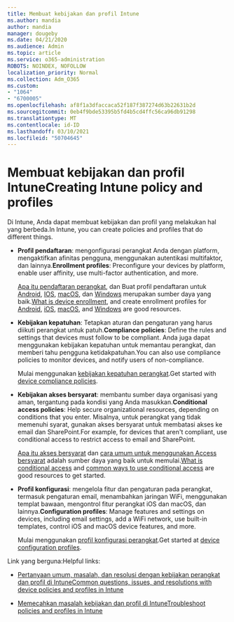 ```yaml
---
title: Membuat kebijakan dan profil Intune
ms.author: mandia
author: mandia
manager: dougeby
ms.date: 04/21/2020
ms.audience: Admin
ms.topic: article
ms.service: o365-administration
ROBOTS: NOINDEX, NOFOLLOW
localization_priority: Normal
ms.collection: Adm_O365
ms.custom:
- "1064"
- "6700005"
ms.openlocfilehash: af8f1a3dfaccaca52f187f387274d63b22631b2d
ms.sourcegitcommit: 0eb4f9bde53395b5fd4b5cd4ffc56ca96db91298
ms.translationtype: MT
ms.contentlocale: id-ID
ms.lasthandoff: 03/10/2021
ms.locfileid: "50704645"
---
```

# <a name="creating-intune-policy-and-profiles"></a><span data-ttu-id="c395e-102">Membuat kebijakan dan profil Intune</span><span class="sxs-lookup"><span data-stu-id="c395e-102">Creating Intune policy and profiles</span></span>

<span data-ttu-id="c395e-103">Di Intune, Anda dapat membuat kebijakan dan profil yang melakukan hal yang berbeda.</span><span class="sxs-lookup"><span data-stu-id="c395e-103">In Intune, you can create policies and profiles that do different things.</span></span>

- <span data-ttu-id="c395e-104">**Profil pendaftaran**: mengonfigurasi perangkat Anda dengan platform, mengaktifkan afinitas pengguna, menggunakan autentikasi multifaktor, dan lainnya.</span><span class="sxs-lookup"><span data-stu-id="c395e-104">**Enrollment profiles**: Preconfigure your devices by platform, enable user affinity, use multi-factor authentication, and more.</span></span>

  <span data-ttu-id="c395e-105">[Apa itu pendaftaran perangkat](https://docs.microsoft.com/intune/device-enrollment), dan Buat profil pendaftaran untuk [Android](https://docs.microsoft.com/intune/android-enroll), [IOS](https://docs.microsoft.com/intune/ios-enroll), [macOS](https://docs.microsoft.com/intune/macos-enroll), dan [Windows](https://docs.microsoft.com/intune/windows-enrollment-methods) merupakan sumber daya yang baik.</span><span class="sxs-lookup"><span data-stu-id="c395e-105">[What is device enrollment](https://docs.microsoft.com/intune/device-enrollment), and create enrollment profiles for [Android](https://docs.microsoft.com/intune/android-enroll), [iOS](https://docs.microsoft.com/intune/ios-enroll), [macOS](https://docs.microsoft.com/intune/macos-enroll), and [Windows](https://docs.microsoft.com/intune/windows-enrollment-methods) are good resources.</span></span>

- <span data-ttu-id="c395e-106">**Kebijakan kepatuhan**: Tetapkan aturan dan pengaturan yang harus diikuti perangkat untuk patuh.</span><span class="sxs-lookup"><span data-stu-id="c395e-106">**Compliance policies**: Define the rules and settings that devices must follow to be compliant.</span></span> <span data-ttu-id="c395e-107">Anda juga dapat menggunakan kebijakan kepatuhan untuk memantau perangkat, dan memberi tahu pengguna ketidakpatuhan.</span><span class="sxs-lookup"><span data-stu-id="c395e-107">You can also use compliance policies to monitor devices, and notify users of non-compliance.</span></span>

  <span data-ttu-id="c395e-108">Mulai menggunakan [kebijakan kepatuhan perangkat](https://docs.microsoft.com/intune/device-compliance-get-started).</span><span class="sxs-lookup"><span data-stu-id="c395e-108">Get started with [device compliance policies](https://docs.microsoft.com/intune/device-compliance-get-started).</span></span>
- <span data-ttu-id="c395e-109">**Kebijakan akses bersyarat**: membantu sumber daya organisasi yang aman, tergantung pada kondisi yang Anda masukkan.</span><span class="sxs-lookup"><span data-stu-id="c395e-109">**Conditional access policies**: Help secure organizational resources, depending on conditions that you enter.</span></span> <span data-ttu-id="c395e-110">Misalnya, untuk perangkat yang tidak memenuhi syarat, gunakan akses bersyarat untuk membatasi akses ke email dan SharePoint.</span><span class="sxs-lookup"><span data-stu-id="c395e-110">For example, for devices that aren't compliant, use conditional access to restrict access to email and SharePoint.</span></span>

  <span data-ttu-id="c395e-111">[Apa itu akses bersyarat](https://docs.microsoft.com/intune/conditional-access) dan [cara umum untuk menggunakan Access bersyarat](https://docs.microsoft.com/intune/conditional-access-intune-common-ways-use) adalah sumber daya yang baik untuk memulai.</span><span class="sxs-lookup"><span data-stu-id="c395e-111">[What is conditional access](https://docs.microsoft.com/intune/conditional-access) and [common ways to use conditional access](https://docs.microsoft.com/intune/conditional-access-intune-common-ways-use) are good resources to get started.</span></span>

- <span data-ttu-id="c395e-112">**Profil konfigurasi**: mengelola fitur dan pengaturan pada perangkat, termasuk pengaturan email, menambahkan jaringan WiFi, menggunakan templat bawaan, mengontrol fitur perangkat iOS dan macOS, dan lainnya.</span><span class="sxs-lookup"><span data-stu-id="c395e-112">**Configuration profiles**: Manage features and settings on devices, including email settings, add a WiFi network, use built-in templates, control iOS and macOS device features, and more.</span></span>

  <span data-ttu-id="c395e-113">Mulai menggunakan [profil konfigurasi perangkat](https://docs.microsoft.com/intune/device-profiles).</span><span class="sxs-lookup"><span data-stu-id="c395e-113">Get started at [device configuration profiles](https://docs.microsoft.com/intune/device-profiles).</span></span>

<span data-ttu-id="c395e-114">Link yang berguna:</span><span class="sxs-lookup"><span data-stu-id="c395e-114">Helpful links:</span></span>

- [<span data-ttu-id="c395e-115">Pertanyaan umum, masalah, dan resolusi dengan kebijakan perangkat dan profil di Intune</span><span class="sxs-lookup"><span data-stu-id="c395e-115">Common questions, issues, and resolutions with device policies and profiles in Intune</span></span>](https://docs.microsoft.com/intune/device-profile-troubleshoot)

- [<span data-ttu-id="c395e-116">Memecahkan masalah kebijakan dan profil di Intune</span><span class="sxs-lookup"><span data-stu-id="c395e-116">Troubleshoot policies and profiles in Intune</span></span>](https://docs.microsoft.com/troubleshoot/mem/intune/troubleshoot-policies-in-microsoft-intune)
